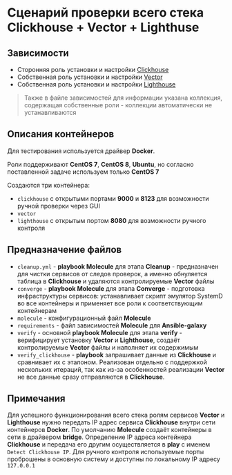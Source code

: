 # Сценарий проверки всего стека **Clickhouse** + **Vector** + **Lighthuse**

## Зависимости

- Сторонняя роль установки и настройки [Clickhouse](https://github.com/NamorNinayzuk/ansible-clickhouse) 
- Собственная роль установки и настройки [Vector](https://github.com/NamorNinayzuk/vector-role)
- Собственная роль установки и настройки [Lighthouse](https://github.com/NamorNinayzuk/lighthouse-role)

> Также в файле зависимостей для информации указана коллекция, содержащая собственные роли - коллекции автоматически не устанавливаются
## Описания контейнеров

Для тестирования используется драйвер **Docker**.

Роли поддерживают **CentOS 7**, **CentOS 8**, **Ubuntu**, но согласно поставленной задаче используем только **CentOS 7**

Создаются три контейнера:
- `clickhouse` с открытыми портами **9000** и **8123** для возможности ручной проверки через GUI
- `vector`
- `lighthouse` с открытым портом **8080** для возможности ручного контроля

## Предназначение файлов

- `cleanup.yml` - **playbook Molecule** для этапа **Cleanup** - предназначен для чистки сервисов от следов проверок, а именно обнуляется таблица в **Clickhouse** и удаляются контролируемые **Vector** файлы
- `converge` - **playbook Molecule** для этапа **Converge** - подготовка инфраструктуры сервисов: устанавливает скрипт эмулятор SystemD во все контейнеры и применяет все роли к соответствующим контейнерам
- `molecule` - конфигурационный файл **Molecule**
- `requirements` - файл зависимостей **Molecule** для **Ansible-galaxy**
- `verify` - основной **playbook Molecule** для этапа **verify** - верифицирует установку **Vector** и **Lighthouse**, создаёт контролируемые **Vector** файлы и наполняет их содержимым
- `verify_clickhouse` - **playbook** запрашивает данные из **Clickhouse** и сравнивает их с эталоном. Реализован отдельно с поддержкой нескольких итераций, так как из-за особенностей реализации **Vector** не все данные сразу отправляются в **Clickhouse**.

## Примечания

Для успешного функционирования всего стека ролям сервисов **Vector** и **Lighthouse** нужно передать IP адрес сервиса **Clickhouse** внутри сети контейнеров **Docker**.
По умолчанию **Molecule** создаёт контейнеры в сети в драйвером **bridge**. Определение IP адреса контейнера **Clickhouse** и передача его другим осуществляется в **play** с именем `Detect Clickhouse IP`.
Для ручного контроля используемые порты проброшены в основную систему и доступны по локальному IP адресу `127.0.0.1`
